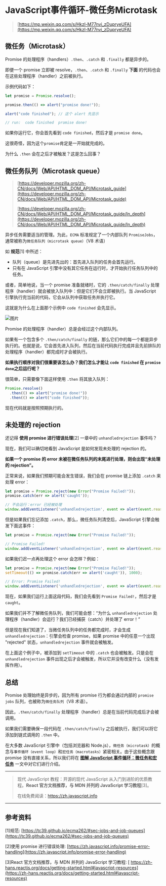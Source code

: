 # JavaScript事件循环-微任务Microtask

> [https://mp.weixin.qq.com/s/Hkzl-M77nvi_zDupryeUFA](https://mp.weixin.qq.com/s/Hkzl-M77nvi_zDupryeUFA)

## 微任务（Microtask）

Promise 的处理程序（handlers）`.then`、`.catch` 和 `.finally` 都是异步的。

即便一个 promise 立即被 resolve，`.then`、`.catch` 和 `.finally` **下面** 的代码也会在这些处理程序（handler）之前被执行。

示例代码如下：

```js
let promise = Promise.resolve();

promise.then(() => alert("promise done!"));

alert("code finished"); // 这个 alert 先显示

// run:  code finished  promise done!
```

如果你运行它，你会首先看到 `code finished`，然后才是 `promise done`。

这很奇怪，因为这个`promise`肯定是一开始就完成的。

为什么 `.then` 会在之后才被触发？这是怎么回事？

## 微任务队列（Microtask queue）

> [https://developer.mozilla.org/zh-CN/docs/Web/API/HTML_DOM_API/Microtask_guide](https://developer.mozilla.org/zh-CN/docs/Web/API/HTML_DOM_API/Microtask_guide)
>
> [https://developer.mozilla.org/zh-CN/docs/Web/API/HTML_DOM_API/Microtask_guide/In_depth](https://developer.mozilla.org/zh-CN/docs/Web/API/HTML_DOM_API/Microtask_guide/In_depth)

异步任务需要适当的管理。为此，`ECMA` 标准规定了一个内部队列 `PromiseJobs`，通常被称为`微任务队列（microtask queue）`（V8 术语）

如 **规范**[1] 中所述：

- 队列（queue）是先进先出的：首先进入队列的任务会首先运行。
- 只有在 JavaScript 引擎中没有其它任务在运行时，才开始执行任务队列中的任务。

或者，简单地说，当一个 promise 准备就绪时，它的 `.then/catch/finally` 处理程序（handler）就会被放入队列中：但是它们不会立即被执行。当 JavaScript 引擎执行完当前的代码，它会从队列中获取任务并执行它。

这就是为什么在上面那个示例中 `code finished` 会先显示。

![图片](https://gitee.com/qdzhou/img-upload/raw/master/images/202202101522837.png)

Promise 的处理程序（handler）总是会经过这个内部队列。

如果有一个包含多个 `.then/catch/finally` 的链，那么它们中的每一个都是异步执行的。也就是说，它会首先进入队列，然后在当前代码执行完成并且先前排队的处理程序（handler）都完成时才会被执行。

**如果执行顺序对我们很重要该怎么办？我们怎么才能让 `code finished` 在 `promise done`之后运行呢？**

很简单，只需要像下面这样使用 `.then` 将其放入队列：

```js
Promise.resolve()
  .then(() => alert("promise done!"))
  .then(() => alert("code finished"));
```

现在代码就是按照预期执行的。

## 未处理的 rejection

还记得 **使用 promise 进行错误处理**[2] 一章中的 `unhandledrejection` 事件吗？

现在，我们可以确切地看到 JavaScript 是如何发现未处理的 rejection 的。

**如果一个 promise 的 error 未被在微任务队列的末尾进行处理，则会出现“未处理的 rejection”。**

正常来说，如果我们预期可能会发生错误，我们会在 promise 链上添加 `.catch` 来处理 error：

```js
let promise = Promise.reject(new Error("Promise Failed!"));
promise.catch(err => alert('caught'));

// 不会运行：error 已经被处理
window.addEventListener('unhandledrejection', event => alert(event.reason));
```

但是如果我们忘记添加 `.catch`，那么，微任务队列清空后，JavaScript 引擎会触发下面这事件：

```js
let promise = Promise.reject(new Error("Promise Failed!"));

// Promise Failed!
window.addEventListener('unhandledrejection', event => alert(event.reason));
```

如果我们迟一点再处理这个 error 会怎样？例如：

```js
let promise = Promise.reject(new Error("Promise Failed!"));
setTimeout(() => promise.catch(err => alert('caught')), 1000);

// Error: Promise Failed!
window.addEventListener('unhandledrejection', event => alert(event.reason));
```

现在，如果我们运行上面这段代码，我们会先看到 `Promise Failed!`，然后才是 `caught`。

如果我们并不了解微任务队列，我们可能会想：“为什么 `unhandledrejection` 处理程序（handler）会运行？我们已经捕获（catch）并处理了 error！”

但是现在我们知道了，当微任务队列中的任务都完成时，才会生成 `unhandledrejection`：引擎会检查 promise，如果 promise 中的任意一个出现 "rejected" 状态，`unhandledrejection` 事件就会被触发。

在上面这个例子中，被添加到 `setTimeout` 中的 `.catch` 也会被触发。只是会在 `unhandledrejection` 事件出现之后才会被触发，所以它并没有改变什么（没有发挥作用）。

## 总结

Promise 处理始终是异步的，因为所有 promise 行为都会通过内部的 `promise jobs` 队列，也被称为`微任务队列`（V8 术语）。

因此，`.then/catch/finally` 处理程序（handler）总是在当前代码完成后才会被调用。

如果我们需要确保一段代码在 `.then/catch/finally` 之后被执行，我们可以将它添加到链式调用的 `.then` 中。

在大多数 JavaScript 引擎中（包括浏览器和 Node.js），`微任务（microtask）`的概念与`事件循环（event loop）`和`宏任务（macrotasks）`紧密相关。由于这些概念跟 promise 没有直接关系，所以我们将在 [**图解 JavaScript 事件循环：微任务和宏任务**](http://mp.weixin.qq.com/s?__biz=MzU1NTgxMDYxMw==&mid=2247485467&idx=1&sn=81ccb53680c426d9510e9dcf6e5f26a9&chksm=fbcfe241ccb86b5714c139c223f117cb6007ef77e5da3670201e6964cdb8186a6e364889dbb9&scene=21#wechat_redirect) 一文中对它们进行介绍。

------

> 现代 JavaScript 教程：开源的现代 JavaScript 从入门到进阶的优质教程。**React 官方文档推荐，与 MDN 并列的 JavaScript 学习教程**[3]。
>
> 在线免费阅读：https://zh.javascript.info

------

## 参考资料

[1]规范: [https://tc39.github.io/ecma262/#sec-jobs-and-job-queues](https://tc39.github.io/ecma262/#sec-jobs-and-job-queues)

[2]使用 promise 进行错误处理: [https://zh.javascript.info/promise-error-handling](https://zh.javascript.info/promise-error-handling)

[3]React 官方文档推荐，与 MDN 并列的 JavaScript 学习教程: [ https://zh-hans.reactjs.org/docs/getting-started.html#javascript-resources](https://zh-hans.reactjs.org/docs/getting-started.html#javascript-resources)